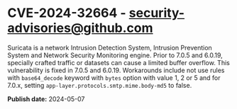 # CVE-2024-32664 - security-advisories@github.com

Suricata is a network Intrusion Detection System, Intrusion Prevention System and Network Security Monitoring engine. Prior to 7.0.5 and 6.0.19, specially crafted traffic or datasets can cause a limited buffer overflow. This vulnerability is fixed in 7.0.5 and 6.0.19. Workarounds include not use rules with `base64_decode` keyword with `bytes` option with value 1, 2 or 5 and for 7.0.x, setting `app-layer.protocols.smtp.mime.body-md5` to false.

**Publish date:** 2024-05-07
